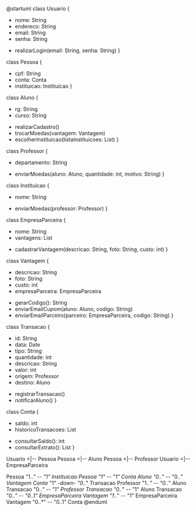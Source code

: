 @startuml
class Usuario {
  - nome: String
  - endereco: String
  - email: String
  - senha: String
  + realizarLogin(email: String, senha: String)
}

class Pessoa {
  - cpf: String
  - conta: Conta
  - instituicao: Instituicao
}

class Aluno {
  - rg: String
  - curso: String
  + realizarCadastro()
  + trocarMoedas(vantagem: Vantagem)
  + escolherInstituicao(listaInstituicoes: List<Instituicao>)
}

class Professor {
  - departamento: String
  + enviarMoedas(aluno: Aluno, quantidade: int, motivo: String)
}

class Instituicao {
  - nome: String
  + enviarMoedas(professor: Professor)
}

class EmpresaParceira {
  - nome: String
  - vantagens: List<Vantagem>
  + cadastrarVantagem(descricao: String, foto: String, custo: int)
}

class Vantagem {
  - descricao: String
  - foto: String
  - custo: int
  - empresaParceira: EmpresaParceira
  + gerarCodigo(): String
  + enviarEmailCupom(aluno: Aluno, codigo: String)
  + enviarEmailParceiro(parceiro: EmpresaParceira, codigo: String)
}

class Transacao {
  - id: String
  - data: Date
  - tipo: String
  - quantidade: int
  - descricao: String
  - valor: int
  - origem: Professor
  - destino: Aluno
  + registrarTransacao()
  + notificarAluno()
}

class Conta {
  - saldo: int
  - historicoTransacoes: List<Transacao>
  + consultarSaldo(): int
  + consultarExtrato(): List<Transacao>
}

Usuario <|-- Pessoa
Pessoa <|-- Aluno
Pessoa <|-- Professor
Usuario <|-- EmpresaParceira

Pessoa "1..*" -- "1" Instituicao 
Pessoa "1" -- "1" Conta 
Aluno "0..*" -- "0..*" Vantagem 
Conta "1" -down- "0..*" Transacao 
Professor "1..*" -- "0..*" Aluno 
Transacao "0..*" -- "1" Professor 
Transacao "0..*" -- "1" Aluno 
Transacao "0..*" -- "0..1" EmpresaParceira 
Vantagem "1..*" -- "1" EmpresaParceira
Vantagem "0..*" -- "0..1" Conta
@enduml
